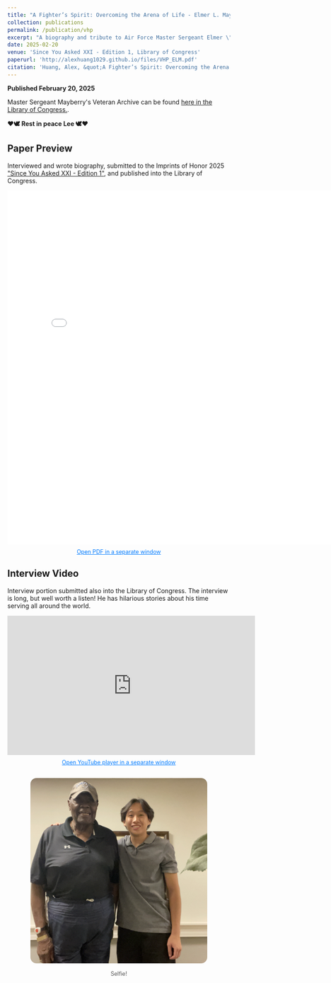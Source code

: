 ```yaml
---
title: "A Fighter’s Spirit: Overcoming the Arena of Life - Elmer L. Mayberry Jr. (1934-2025)"
collection: publications
permalink: /publication/vhp
excerpt: "A biography and tribute to Air Force Master Sergeant Elmer \"Lee\" Mayberry, the most awesome 91-year old I had the chance to befriend during my time working at the Ocotillo Gardens senior home. Interviewed & submitted with the [Imprints of Honor](https://www.imprintsofhonor.org/) (previously Veterans' Heritage Project) 2025 chapter at Hamilton High School."
date: 2025-02-20
venue: 'Since You Asked XXI - Edition 1, Library of Congress'
paperurl: 'http://alexhuang1029.github.io/files/VHP_ELM.pdf'
citation: 'Huang, Alex, &quot;A Fighter’s Spirit: Overcoming the Arena of Life.&quot; <i>2025 Since You Asked XXI - Edition 1, Library of Congress</i>.'
---
```

__Published February 20, 2025__

Master Sergeant Mayberry's Veteran Archive can be found [here in the Library of Congress.](https://www.loc.gov/item/afc2001001.130103/#item-service_history). 

__❤️🕊 Rest in peace Lee 🕊❤️__

<h2 id="paper">Paper Preview</h2>
<p>Interviewed and wrote biography, submitted to the Imprints of Honor 2025 
  <a href="https://www.imprintsofhonor.org/you-asked"
    target="_blank">
    "Since You Asked XXI - Edition 1"</a>, and published into the Library of Congress.</p>
<iframe width="800" height="800" src="/files/VHP_ELM.pdf" frameborder="0" ></iframe>
<p style="font-size: 0.9em; color: #555; text-align: center; margin-top: 0.5em;">
  <a href="/files/VHP_ELM.pdf" 
     target="_blank" 
     style="color: #007BFF; text-decoration: underline;">
    Open PDF in a separate window
  </a>
</p>

<h2 id="video">Interview Video</h2>
<p>Interview portion submitted also into the Library of Congress. The interview is long, but well worth a listen! He has hilarious stories about his time serving all around the world.</p>
<iframe width="560" height="315" src="https://www.youtube.com/embed/7pLjbCdrU8E?si=N_Lap1St9dAZnmZX" title="YouTube video player" frameborder="0" allow="accelerometer; autoplay; clipboard-write; encrypted-media; gyroscope; picture-in-picture; web-share" referrerpolicy="strict-origin-when-cross-origin" allowfullscreen></iframe>
<p style="font-size: 0.9em; color: #555; text-align: center; margin-top: 0.5em;">
  <a href="https://www.youtube.com/watch?v=7pLjbCdrU8E" 
     target="_blank" 
     style="color: #007BFF; text-decoration: underline;">
    Open YouTube player in a separate window
  </a>
<br>
<br>

<div style="display: flex; justify-content: center; flex-wrap: wrap;">
  <div style="text-align: center; max-width: 400px;">
    <img src="/images/portfolio/vhp/logo.png" 
         alt="Caption for Fig 4" 
         style="max-width: 400px; border-radius: 14px; height: auto; width: 150%">
    <p style="font-size: 0.9em; color: #555;">
      Selfie!
    </p>
  </div>
</div>